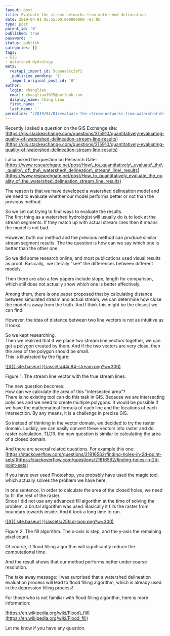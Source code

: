 ```yaml
---
layout: post
title: Evaluate the stream networks from watershed delineation
date: 2019-04-01 05:55:00.000000000 -07:00
type: post
parent_id: '0'
published: true
password: ''
status: publish
categories: []
tags:
- GIS
- Watershed Hydrology
meta:
  restapi_import_id: 5caaaa8cc3ef2
  _publicize_pending: '1'
  _import_original_post_id: '0'
author:
  login: changliao
  email: changliao1025@outlook.com
  display_name: Chang Liao
  first_name: ''
  last_name: ''
permalink: "/2019/04/01/evaluate-the-stream-networks-from-watershed-delineation/"
---
```

Recently I asked a question on the GIS Exchange site:  
[https://gis.stackexchange.com/questions/315910/quantitatively-evaluating-quality-of-watershed-delineation-stream-line-results](https://gis.stackexchange.com/questions/315910/quantitatively-evaluating-quality-of-watershed-delineation-stream-line-results)

I also asked the question on Research Gate:  
[https://www.researchgate.net/post/How\_to\_quantitatively\_evaluate\_the\_quality\_of\_the\_watershed\_delineation\_stream\_line\_results](https://www.researchgate.net/post/How_to_quantitatively_evaluate_the_quality_of_the_watershed_delineation_stream_line_results)

The reason is that we have developed a watershed delineation model and we need to evaluate whether our model performs better or not than the previous method.

So we set out trying to find ways to evaluate the results.  
The first thing as a watershed hydrologist will usually do is to look at the stream segments. If they match up with actual stream lines then it means the model is not bad.

However, both our method and the previous method can produce similar stream segment results. The the question is how can we say which one is better than the other one.

So we did some research online, and most publications used visual results as proof. Basically,&nbsp; we literally "see" the differences between different models.

Then there are also a few papers include slope, length for comparison, which still does not actually show which one is better effectively.

Among them, there is one paper proposed that by calculating distance between simulated stream and actual stream, we can determine how close the model is away from the truth. And I think this might be the closest we can find.

However, the idea of distance between two line vectors is not as intuitive as it looks.

So we kept researching.  
Then we realized that if we place two stream line vectors together, we can get a polygon created by them. And if the two vectors are very close, then the area of the polygon should be small.  
This is illustrated by the figure:

[![]({{ site.baseurl }}/assets/44c84-stream.png?w=300)](https://changliao.files.wordpress.com/2019/04/44c84-stream.png)

Figure 1. The stream line vector with the true stream lines.

The new question becomes:  
How can we calculate the area of this "intersected area"?  
There is no existing tool can do this task in GIS. Because we are intersecting polylines and we need to create multiple polygons. It would be possible if we have the mathematical formula of each line and the locations of each intersection. By any means, it is a challenge in precise GIS.

So instead of thinking in the vector domain, we decided to try the raster domain. Luckily, we can easily convert these vectors into raster and do raster calculation. TLDR, the new question is similar to calculating the area of a closed domain.

And there are several related questions. For example this one:  
[https://stackoverflow.com/questions/21816562/finding-holes-in-2d-point-sets](https://stackoverflow.com/questions/21816562/finding-holes-in-2d-point-sets)

If you have ever used Photoshop, you probably have used the magic tool, which actually solves the problem we have here.

In one sentence, in order to calculate the area of the closed holes, we need to fill the rest of the raster.  
Since I did not use any advanced fill algorithm at the time of solving the problem, a brutal algorithm was used. Basically it fills the raster from boundary towards inside. And it took a long time to run.

[![]({{ site.baseurl }}/assets/25fcd-loop.png?w=300)](https://changliao.files.wordpress.com/2019/04/25fcd-loop.png)

Figure 2. The fill algorithm. The x-axis is step, and the y-axis the remaining pixel count.

Of course, if flood filling algorithm will significantly reduce the computational time.

And the result shows that our method performs better under coarse resolution.

The take away message: I was surprised that a watershed delineation evaluation process will lead to flood filling algorithm, which is already used in the depression filling process!

For those who is not familiar with flood filling algorithm, here is more information:

[https://en.wikipedia.org/wiki/Flood\_fill](https://en.wikipedia.org/wiki/Flood_fill)

Let me know if you have any question.

